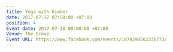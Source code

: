 ```yaml
---
title: Yoga with Kimber
date: 2017-07-17 07:50:00 +07:00
position: 4
Event date: 2017-07-18 00:00:00 +07:00
Venue: The Grove
Event URL: https://www.facebook.com/events/1879290562336773/
---
```



